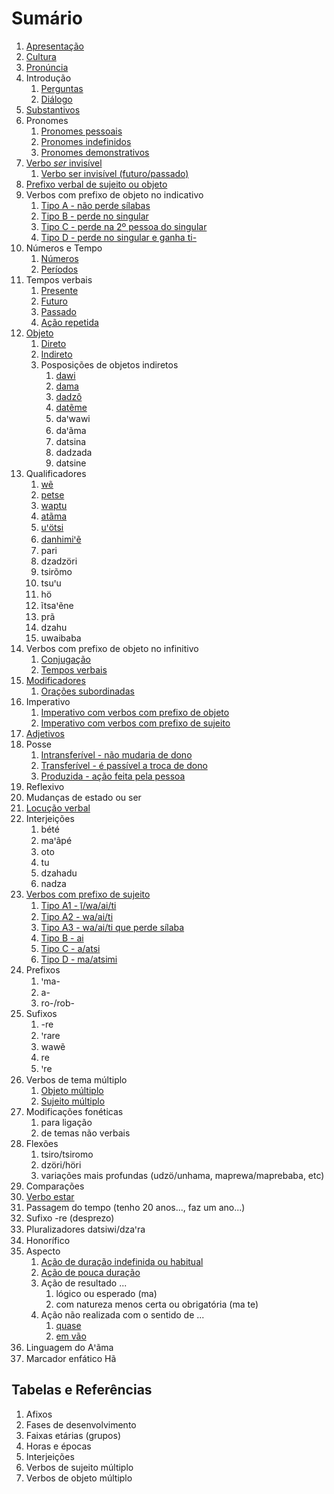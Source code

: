 # Sumário

1. [Apresentação](conteudo/apresentacao/index.md)
1. [Cultura](conteudo/cultura/index.md)
1. [Pronúncia](conteudo/pronuncia/index.md)
1. Introdução
   1. [Perguntas](/conteudo/introducao/perguntas/index.md)
   1. [Diálogo](conteudo/introducao/dialogo/index.md)
1. [Substantivos](conteudo/substantivos/index.md)
1. Pronomes
   1. [Pronomes pessoais](conteudo/pronomes/pronomesPessoais/index.md)
   1. [Pronomes indefinidos](conteudo/pronomes/pronomesIndefinidos/index.md)
   1. [Pronomes demonstrativos](conteudo/pronomes/pronomesDemonstrativos/index.md)
1. [Verbo *ser* invisível](conteudo/verboSerInvisivel/index.md)
    1. [Verbo ser invisível (futuro/passado)](conteudo/verboSerInvisivel/index.md)
1. [Prefixo verbal de sujeito ou objeto](/conteudo/verbos/prefixoVerbal/index.md)
1. Verbos com prefixo de objeto no indicativo
   1. [Tipo A - não perde sílabas](conteudo/verbosClasse2/tipoA/index.md)
   1. [Tipo B - perde no singular](conteudo/verbosClasse2/tipoB/index.md)
   1. [Tipo C - perde na 2º pessoa do singular](conteudo/verbosClasse2/tipoC/index.md)
   1. [Tipo D - perde no singular e ganha ti-](conteudo/verbosClasse2/tipoD/index.md)
1. Números e Tempo
   1. [Números](conteudo/numeros/index.md)
   1. [Períodos](conteudo/periodosTempo/index.md)
1. Tempos verbais
    1. [Presente](conteudo/temposVerbais/presente/index.md)
    1. [Futuro](conteudo/temposVerbais/futuro/index.md)
    1. [Passado](conteudo/temposVerbais/passado/index.md)
    1. [Ação repetida](conteudo/temposVerbais/acaoRepetida/index.md)
1. [Objeto](conteudo/objeto/index.md)
    1. [Direto](conteudo/objeto/direto/index.md)
    1. [Indireto](conteudo/objeto/indireto/index.md)
    1. Posposições de objetos indiretos
       1. [dawi](conteudo/objeto/posposicoes/dawi/index.md)
       1. [dama](conteudo/objeto/posposicoes/dama/index.md)
       1. [dadzô](conteudo/objeto/posposicoes/dadzo/index.md)
       1. [datẽme](conteudo/objeto/posposicoes/dateme/index.md)
       1. daꞌwawi
       1. daꞌãma
       1. datsina
       1. dadzada
       1. datsine
1. Qualificadores
    1. [wẽ](conteudo/qualificadores/we/index.md)
    1. [petse](conteudo/qualificadores/petse/index.md)
    1. [waptu](/conteudo/qualificadores/waptu/index.md)
    1. [atãma](/conteudo/qualificadores/atama/index.md)
    1. [uꞌötsi](/conteudo/qualificadores/uotsi/index.md)
    1. [danhimiꞌẽ](/conteudo/qualificadores/danhimie/index.md)
    1. pari
    1. dzadzöri
    1. tsirõmo
    1. tsuꞌu
    1. hö
    1. ĩtsaꞌẽne
    1. prã
    1. dzahu
    1. uwaibaba
1. Verbos com prefixo de objeto no infinitivo
    1. [Conjugação](conteudo/verbosClasse2/infinitivo/conjugacao/index.md)
    1. [Tempos verbais](conteudo/verbosClasse2/infinitivo/temposVerbais/index.md)
1. [Modificadores](conteudo/modificadores/index.md)
    1. [Orações subordinadas](conteudo/oracoesSubordinadas/index.md)
1. Imperativo
    1. [Imperativo com verbos com prefixo de objeto](/conteudo/imperativo/classe2/index.md)
    1. [Imperativo com verbos com prefixo de sujeito](/conteudo/imperativo/classe1/index.md)
1. [Adjetivos](/conteudo/adjetivos/index.md)
1. Posse
    1. [Intransferível - não mudaria de dono](conteudo/posse/intransferivel/index.md)
    1. [Transferível - é passível a troca de dono](conteudo/posse/transferivel/index.md)
    1. [Produzida - ação feita pela pessoa](conteudo/posse/produzida/index.md)
1. Reflexivo
1. Mudanças de estado ou ser
1. [Locução verbal](conteudo/locucaoVerbal/index.md)
1. Interjeições
    1. bété
    1. maꞌãpé
    1. oto
    1. tu
    1. dzahadu
    1. nadza
1. [Verbos com prefixo de sujeito](/conteudo/verbosClasse1/index.md)
     1. [Tipo A1 - ĩ̱/wa/ai/ti](/conteudo/verbosClasse1/tipoa1/index.md)
     1. [Tipo A2 - wa/ai/ti](/conteudo/verbosClasse1/tipoa2/index.md)
     1. [Tipo A3 - wa/ai/ti que perde sílaba](/conteudo/verbosClasse1/tipoa3/index.md)
     1. [Tipo B - ai](/conteudo/verbosClasse1/tipob/index.md)
     1. [Tipo C - a/atsi](/conteudo/verbosClasse1/tipoc/index.md)
     1. [Tipo D - ma/atsimi](/conteudo/verbosClasse1/tipod/index.md)
1. Prefixos
    1. ꞌma-
    1. a-
    1. ro-/rob-
1. Sufixos
    1. -re
    1. ꞌrare
    1. wawẽ
    1. re
    1. ꞌre
1. Verbos de tema múltiplo
     1. [Objeto múltiplo](conteudo/verbos/objetoMultiplo/index.md)
     1. [Sujeito múltiplo](conteudo/verbos/sujeitoMultiplo/index.md)
1. Modificações fonéticas
    1. para ligação
    1. de temas não verbais
1. Flexões
    1. tsiro/tsiromo
    1. dzöri/höri
    1. variações mais profundas (udzö/unhama, maprewa/maprebaba, etc)
1. Comparações
1. [Verbo estar](conteudo/verboEstar/index.md)
1. Passagem do tempo (tenho 20 anos..., faz um ano...)
1. Sufixo -re (desprezo)
1. Pluralizadores datsiwi/dzaꞌra
1. Honorífico
1. Aspecto
    1. [Ação de duração indefinida ou habitual](conteudo/aspecto/reMono/index.md)
    1. [Ação de pouca duração](conteudo/aspecto/mono/index.md)
    1. Ação de resultado ...
       1. lógico ou esperado (ma)
       1. com natureza menos certa ou obrigatória (ma te)
    1. Ação não realizada com o sentido de ...
       1. [quase](conteudo/aspecto/quase/index.md)
       1. [em vão](conteudo/aspecto/emVao/index.md)
1. Linguagem do Aꞌãma
1. Marcador enfático Hã

## Tabelas e Referências

1. Afixos
1. Fases de desenvolvimento
1. Faixas etárias (grupos)
1. Horas e épocas
1. Interjeições
1. Verbos de sujeito múltiplo
1. Verbos de objeto múltiplo
